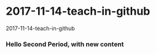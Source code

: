 # 2017-11-14-teach-in-github
2017-11-14-teach-in-github

### Hello Second Period, with new content


